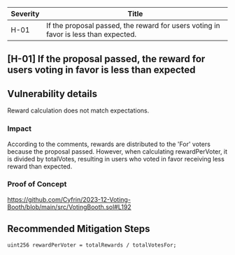 | Severity | Title |
| -------- | -------- | 
|H-01 |If the proposal passed, the reward for users voting in favor is less than expected.|


## [H-01] If the proposal passed, the reward for users voting in favor is less than expected
## Vulnerability details
Reward calculation does not match expectations.

### Impact
According to the comments, rewards are distributed to the 'For' voters because the proposal passed. However, when calculating rewardPerVoter, it is divided by totalVotes, resulting in users who voted in favor receiving less reward than expected.

### Proof of Concept
https://github.com/Cyfrin/2023-12-Voting-Booth/blob/main/src/VotingBooth.sol#L192

## Recommended Mitigation Steps
```
uint256 rewardPerVoter = totalRewards / totalVotesFor;
```
